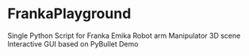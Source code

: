 # FrankaPlayground
Single Python Script for Franka Emika Robot arm Manipulator 3D scene Interactive GUI based on PyBullet Demo
